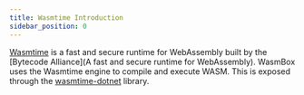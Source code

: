 ```yaml
---
title: Wasmtime Introduction
sidebar_position: 0
---
```


[Wasmtime](https://wasmtime.dev/) is a fast and secure runtime for WebAssembly built by the [Bytecode Alliance](A fast and secure runtime for WebAssembly). WasmBox uses the Wasmtime engine to compile and execute WASM. This is exposed through the [wasmtime-dotnet](https://github.com/bytecodealliance/wasmtime-dotnet) library.